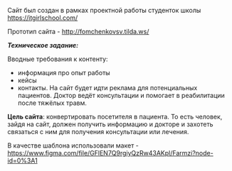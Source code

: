 Сайт был создан в рамках проектной работы студенток школы https://itgirlschool.com/

Прототип сайта - http://fomchenkovsv.tilda.ws/

***Техническое задание:***

Вводные требования к контенту: 
- информация про опыт работы
- кейсы 
- контакты.
 На сайт будет идти реклама для потенциальных пациентов. Доктор ведёт консультации и помогает в реабилитации после тяжёлых травм.

**Цель сайта**: конвертировать посетителя в пациента. То есть человек, зайдя на сайт, должен получить информацию и докторе и захотеть связаться с ним для получения консультации или лечения. 


В качестве шаблона использовали макет - https://www.figma.com/file/GFlEN7Q9rgiyQzRw43AKpl/Farmzi?node-id=0%3A1
